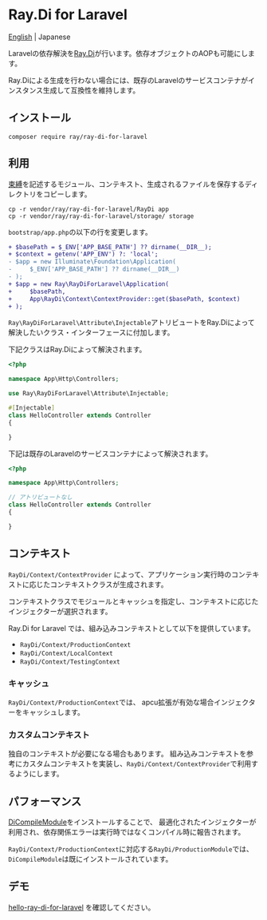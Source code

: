 # Ray.Di for Laravel

[English](README.md) | Japanese

Laravelの依存解決を[Ray.Di](https://ray-di.github.io/manuals/1.0/en/index.html)が行います。依存オブジェクトのAOPも可能にします。

Ray.Diによる生成を行わない場合には、既存のLaravelのサービスコンテナがインスタンス生成して互換性を維持します。

## インストール

```
composer require ray/ray-di-for-laravel
```

## 利用

[束縛](https://ray-di.github.io/manuals/1.0/ja/bindings.html)を記述するモジュール、コンテキスト、生成されるファイルを保存するディレクトリをコピーします。

```
cp -r vendor/ray/ray-di-for-laravel/RayDi app
cp -r vendor/ray/ray-di-for-laravel/storage/ storage
```

`bootstrap/app.php`の以下の行を変更します。

```diff
+ $basePath = $_ENV['APP_BASE_PATH'] ?? dirname(__DIR__);
+ $context = getenv('APP_ENV') ?: 'local';
- $app = new Illuminate\Foundation\Application(
-     $_ENV['APP_BASE_PATH'] ?? dirname(__DIR__)
- );
+ $app = new Ray\RayDiForLaravel\Application(
+     $basePath,
+     App\RayDi\Context\ContextProvider::get($basePath, $context)
+ );
```

`Ray\RayDiForLaravel\Attribute\Injectable`アトリビュートをRay.Diによって解決したいクラス・インターフェースに付加します。

下記クラスはRay.Diによって解決されます。
```php
<?php

namespace App\Http\Controllers;

use Ray\RayDiForLaravel\Attribute\Injectable;

#[Injectable]
class HelloController extends Controller
{

}
```

下記は既存のLaravelのサービスコンテナによって解決されます。
```php
<?php

namespace App\Http\Controllers;

// アトリビュートなし
class HelloController extends Controller
{

}
```

## コンテキスト

`RayDi/Context/ContextProvider` によって、アプリケーション実行時のコンテキストに応じたコンテキストクラスが生成されます。

コンテキストクラスでモジュールとキャッシュを指定し、コンテキストに応じたインジェクターが選択されます。

Ray.Di for Laravel では、組み込みコンテキストとして以下を提供しています。

* `RayDi/Context/ProductionContext`
* `RayDi/Context/LocalContext`
* `RayDi/Context/TestingContext`

### キャッシュ

`RayDi/Context/ProductionContext`では、
apcu拡張が有効な場合インジェクターをキャッシュします。

### カスタムコンテキスト

独自のコンテキストが必要になる場合もあります。
組み込みコンテキストを参考にカスタムコンテキストを実装し、`RayDi/Context/ContextProvider`で利用するようにします。

## パフォーマンス

[DiCompileModule](https://github.com/ray-di/Ray.Compiler/blob/1.x/src/DiCompileModule.php)をインストールすることで、
最適化されたインジェクターが利用され、依存関係エラーは実行時ではなくコンパイル時に報告されます。

`RayDi/Context/ProductionContext`に対応する`RayDi/ProductionModule`では、`DiCompileModule`は既にインストールされています。

## デモ

[hello-ray-di-for-laravel](https://github.com/koriym/hello-ray-di-for-laravel) を確認してください。
